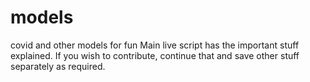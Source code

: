 # models
 covid and other models for fun
 Main live script has the important stuff explained. If you wish to contribute, continue that and save other stuff separately as required.
